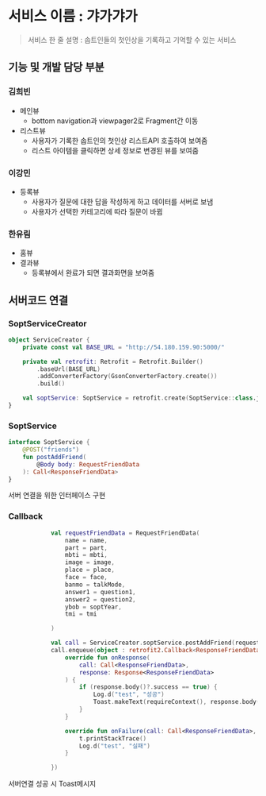 # 서비스 이름 : 갸가갸가
> 서비스 한 줄 설명 : 솝트인들의 첫인상을 기록하고 기억할 수 있는 서비스

## 기능 및 개발 담당 부분
### 김희빈
- 메인뷰
  - bottom navigation과 viewpager2로 Fragment간 이동
- 리스트뷰
  - 사용자가 기록한 솝트인의 첫인상 리스트API 호출하여 보여줌
  - 리스트 아이템을 클릭하면 상세 정보로 변경된 뷰를 보여줌
 
### 이강민
- 등록뷰
  - 사용자가 질문에 대한 답을 작성하게 하고 데이터를 서버로 보냄
  - 사용자가 선택한 카테고리에 따라 질문이 바뀜

### 한유림
- 홈뷰
- 결과뷰
  - 등록뷰에서 완료가 되면 결과화면을 보여줌

## 서버코드 연결
### SoptServiceCreator
``` kotlin
object ServiceCreator {
    private const val BASE_URL = "http://54.180.159.90:5000/"

    private val retrofit: Retrofit = Retrofit.Builder()
        .baseUrl(BASE_URL)
        .addConverterFactory(GsonConverterFactory.create())
        .build()

    val soptService: SoptService = retrofit.create(SoptService::class.java)
}
```

### SoptService
``` kotlin
interface SoptService {
    @POST("friends")
    fun postAddFriend(
        @Body body: RequestFriendData
    ): Call<ResponseFriendData>
}
```
서버 연결을 위한 인터페이스 구현

### Callback
``` kotlin
            val requestFriendData = RequestFriendData(
                name = name,
                part = part,
                mbti = mbti,
                image = image,
                place = place,
                face = face,
                banmo = talkMode,
                answer1 = question1,
                answer2 = question2,
                ybob = soptYear,
                tmi = tmi

            )

            val call = ServiceCreator.soptService.postAddFriend(requestFriendData)
            call.enqueue(object : retrofit2.Callback<ResponseFriendData> {
                override fun onResponse(
                    call: Call<ResponseFriendData>,
                    response: Response<ResponseFriendData>
                ) {
                    if (response.body()?.success == true) {
                        Log.d("test", "성공")
                        Toast.makeText(requireContext(), response.body()?.message, Toast.LENGTH_SHORT).show()
                    }
                }

                override fun onFailure(call: Call<ResponseFriendData>, t: Throwable) {
                    t.printStackTrace()
                    Log.d("test", "실패")
                }

            })
```
서버연결 성공 시 Toast메시지 
